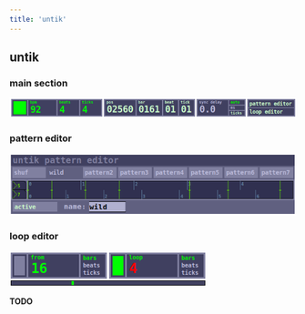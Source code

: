 ```yaml
---
title: 'untik'
---
```


## untik

### main section
![untik](untik.png)

### pattern editor
![untik-pattern-editor](untik-pattern-editor.png)

### loop editor
![untik-loop-editor](untik-loop-editor.png)

**TODO**
